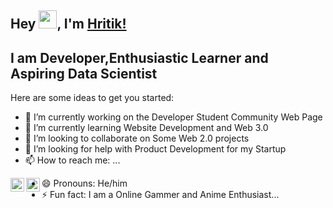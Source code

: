 <!-- ### Hi there 👋 -->

<!--
**Hritik-Shyam-Gupta/Hritik-Shyam-Gupta** is a ✨ _special_ ✨ repository because its `README.md` (this file) appears on your GitHub profile.

Here are some ideas to get you started:

- 🔭 I’m currently working on ...
- 🌱 I’m currently learning ...
- 👯 I’m looking to collaborate on ...
- 🤔 I’m looking for help with ...
- 💬 Ask me about ...
- 📫 How to reach me: ...
- 😄 Pronouns: ...
- ⚡ Fun fact: ...
-->
## Hey <img src="https://github.com/TheDudeThatCode/TheDudeThatCode/blob/master/Assets/Hi.gif" width="29px">, I'm [Hritik!](https://Hritik-Shyam-Gupta.github.io)
## I am Developer,Enthusiastic Learner and Aspiring Data Scientist


Here are some ideas to get you started:

- 🔭 I’m currently working on the Developer Student Community Web Page
- 🌱 I’m currently learning Website Development and Web 3.0
- 👯 I’m looking to collaborate on Some Web 2.0 projects
- 🤔 I’m looking for help with Product Development for my Startup
- 📫 How to reach me: ...
<a href="https://twitter.com/Hritiksg?fbclid=IwAR1VhDgYnTni4GJscgV3GKf2J93iwS0hoH43TuwN2a_ffh3YYXuiwpQFQOI">
  <img align="left" alt="Hritik Shyam Gupta | Twitter" width="22px" src="https://cdn.jsdelivr.net/npm/simple-icons@v3/icons/twitter.svg" />
</a>
<a href="https://www.linkedin.com/in/hritik-shyam-gupta-228984200/">
  <img align="left" alt="Hritik Shyam Gupta's LinkdeIN" width="22px" src="https://cdn.jsdelivr.net/npm/simple-icons@v3/icons/linkedin.svg" />
</a>


- 😄 Pronouns: He/him
- ⚡ Fun fact: I am a Online Gammer and Anime Enthusiast...
